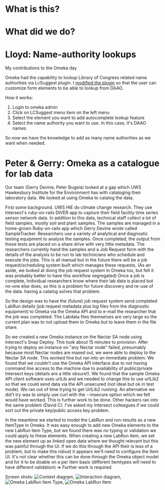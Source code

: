 # What is this?

# What did we do?

# Lloyd: Name-authority lookups

My contributions to the Omeka day

Omeka had the capability to lookup Library of Congress related name authorities via LcSuggest plugin. I [modified the plugin][modded-lc-suggest] so that the user can customize form elements to be able to lookup from DAAO.

How it works:

1. Login to omeka admin
2. Click on LCSuggest menu item on the left menu
3. Select the element you want to add autocomplete lookup feature
4. Select the name authority you want to use. In this case, it's DAAO names

So now we have the knowledge to add as many name authorities as we want when needed.
# Peter & Gerry: Omeka as a catalogue for lab data
Our team (Gerry Devine, Peter Bugeia) looked at a gap which UWS Hawkesbury Institute for the Environment has with cataloging their laboratory data. We looked at using Omeka to catalog the data.

First some background. UWS HIE do climate change research. They use Intersect's ruby-on-rails DIVER app to capture their field facility time series sensor network data. In addition to this data, technical staff collect  a lot of field samples, mostly soil and plant samples. The samples are managed in a home-grown Ruby-on-rails app which Gerry Devine wrote called SampleTracker. Researchers use a variety of analytical and diagnostic testing equipment to analyse the samples. Once completed, the output from these tests are placed on a share drive with very little metadata. The researchers currently hand the samples and a Job Request form with the details of the analysis to be run to lab technicians who schedule and execute the jobs. This is all manual but in the future there will be a job request/scheduling system built which manages these requests. (As an aside, we looked at doing the job request system in Omeka too, but felt it was probably better to have this workflow segregated) Once a job is complete, Individual researchers know where their lab data is placed but no-one else does, so this is a problem for future discovery and re-use of the data. having a catalog solves that problem.

So the design was to have the (future) job request system send completed LabRun details (job request metadata plus log files from the diagnostic equipment) to Omeka via the Omeka API and to e-mail the researcher that the job was completed. The Labdata files themselves are very large so the current plan was to not upload them to Omeka but to leave them in the file share.

So we created a new Omeka instance on the Nectar SA node using Intersect's Snap Deploy. This took about 15 minutes to provision.  After trying to deploy an instance on "any Nectar node" failed, presumably because most Nectar nodes are maxed out, we were able to deploy to the Nectar SA node.  This worked fine but ran into an immediate problem. We found that we couldn't use the Omeka API interface due to not having command line access to the machine due to availability of public/private Intersect keys (details are a little obsure!). We found that the sample Omeka API client software uses urlLib and we needed to change this to use urlLib2 so that we could send data via the API unsecured (not ideal but ok in test mode). We ran out of time trying to get UrlLib2 running. An alternative we did't try was to simply use curl with the --insecure option which we felt would have worked. This is further work to be done. Other hackers ran into the same problem (David C). I've asked my Intersect colleagues if we could sort out the private key/public access key problem.

In the meantime we started to model the LabRun and run-results as a new ItemType in Omeka. It was easy enough to add new Omeka elements to the new LabRun item Type, but we found there was no typing or validation we could apply to these elements. When creating a new LabRun item, we set the new element up as linked open data where we thought relevant but this was painful through the UI. If we do this through the API their is less of a problem, but to make this robust it appears we'll need to configure the Item UI. It's not clear whether this can be done through the Omeka object model and for it to be doable on a per Item basis (different itemtypes will need to have different validation)  => Further work is required.

Screen shots:
![Context diagram](http://eresearch.uws.edu.au/blog/wp-content/uploads/2014/11/LabData_Omeka_Plan.jpg),
![Interaction diagram](http://eresearch.uws.edu.au/blog/wp-content/uploads/2014/11/20141120_161455.jpg),
![Omeka LabRun Item Type](http://eresearch.uws.edu.au/blog/wp-content/uploads/2014/11/Omeka-LabRun-Item-Type.png),
![Omeka LabRun Item](http://eresearch.uws.edu.au/blog/wp-content/uploads/2014/11/Omeka-Item.png)


[modded-lc-suggest]: https://github.com/uws-eresearch/plugin-LcSuggest

